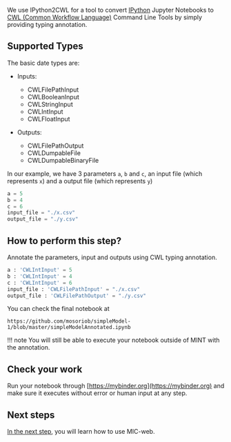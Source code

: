 We use IPython2CWL for a tool to convert [IPython](https://ipython.org/) Jupyter Notebooks to
[CWL (Common Workflow Language)](https://www.commonwl.org/) Command Line Tools by simply providing typing annotation.

## Supported Types

The basic date types are:

- Inputs:
    - CWLFilePathInput
    - CWLBooleanInput
    - CWLStringInput
    - CWLIntInput
    - CWLFloatInput

- Outputs:
    - CWLFilePathOutput
    - CWLDumpableFile
    - CWLDumpableBinaryFile

In our example, we have 3 parameters `a`, `b` and `c`, an input file (which represents `x`) and a output file (which represents `y`)

```python
a = 5
b = 4
c = 6
input_file = "./x.csv"
output_file = "./y.csv"
```

## How to perform this step?

Annotate the parameters, input and outputs using CWL typing annotation.

```python
a : 'CWLIntInput' = 5
b : 'CWLIntInput' = 4
c : 'CWLIntInput' = 6
input_file : 'CWLFilePathInput' = "./x.csv"
output_file : 'CWLFilePathOutput' = "./y.csv"
```

You can check the final notebook at

```
https://github.com/mosoriob/simpleModel-1/blob/master/simpleModelAnnotated.ipynb
```

!!! note
    You will still be able to execute your notebook outside of MINT with the annotation.

## Check your work

Run your notebook through [https://mybinder.org](https://mybinder.org) and make sure it executes without error or human input at any step.

## Next steps

[In the next step](../convert_repository), you will learn how to use MIC-web.
